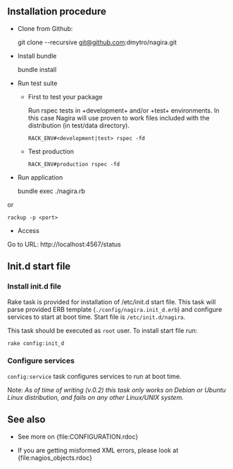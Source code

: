 
## Installation procedure

- Clone from Github:

     git clone --recursive git@github.com:dmytro/nagira.git

- Install bundle

    bundle install

- Run test suite

  - First to test your package

    Run rspec tests in +development+ and/or +test+ environments. In
    this case Nagira will use proven to work files included with the
    distribution (in test/data directory).

        RACK_ENV#<development|test> rspec -fd 

  - Test production

        RACK_ENV#production rspec -fd 


- Run application

    bundle exec ./nagira.rb 
    
or

    rackup -p <port>

- Access 
  
Go to URL: http://localhost:4567/status

## Init.d start file 

### Install init.d file

Rake task is provided for installation of /etc/init.d start file. This task will parse provided ERB template (`./config/nagira.init_d.erb`) and configure services to start at boot time. Start file is `/etc/init.d/nagira`. 

This task should be executed as `root` user. To install start file run:

```
rake config:init_d
```

### Configure services

`config:service` task  configures services to run at boot time. 

Note: *As of time of writing (v.0.2) this task only works on Debian or Ubuntu Linux distribution, and fails on any other Linux/UNIX system.*


## See also

* See more on {file:CONFIGURATION.rdoc}

* If you are getting misformed XML errors, please look at
  {file:nagios_objects.rdoc}
